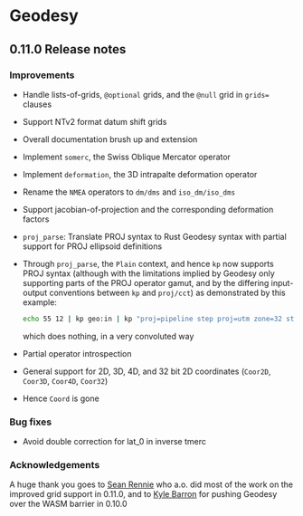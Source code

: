 # Geodesy

## 0.11.0 Release notes

### Improvements

- Handle lists-of-grids, `@optional` grids, and the `@null` grid in `grids=` clauses
- Support NTv2 format datum shift grids
- Overall documentation brush up and extension
- Implement `somerc`, the Swiss Oblique Mercator operator
- Implement `deformation`, the 3D intrapalte deformation operator
- Rename the `NMEA` operators to `dm/dms` and `iso_dm/iso_dms`
- Support jacobian-of-projection and the corresponding deformation factors
- `proj_parse`: Translate PROJ syntax to Rust Geodesy syntax
  with partial support for PROJ ellipsoid definitions
- Through `proj_parse`, the `Plain` context, and hence `kp` now supports PROJ syntax
  (although with the limitations implied by Geodesy only supporting parts of the PROJ
  operator gamut, and by the differing input-output conventions between `kp` and `proj/cct`)
  as demonstrated by this example:

   ```sh
   echo 55 12 | kp geo:in | kp "proj=pipeline step proj=utm zone=32 step inv proj=utm zone=32" | kp geo:out
   ```

  which does nothing, in a very convoluted way
- Partial operator introspection
- General support for 2D, 3D, 4D, and 32 bit 2D coordinates (`Coor2D`, `Coor3D`, `Coor4D`, `Coor32`)
- Hence `Coord` is gone

### Bug fixes

- Avoid double correction for lat_0 in inverse tmerc

### Acknowledgements

A huge thank you goes to [Sean Rennie](https://github.com/Rennzie) who a.o. did most of the work on the improved grid support in 0.11.0, and to [Kyle Barron](https://github.com/kylebarron) for pushing Geodesy over the WASM barrier in 0.10.0
